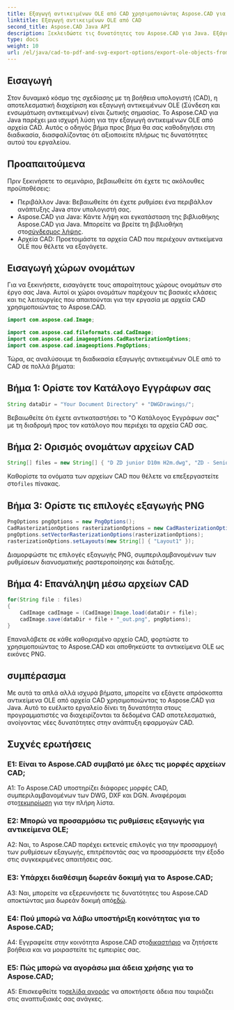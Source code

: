```yaml
---
title: Εξαγωγή αντικειμένων OLE από CAD χρησιμοποιώντας Aspose.CAD για Java
linktitle: Εξαγωγή αντικειμένων OLE από CAD
second_title: Aspose.CAD Java API
description: Ξεκλειδώστε τις δυνατότητες του Aspose.CAD για Java. Εξάγετε εύκολα αντικείμενα OLE από αρχεία CAD. Κάντε λήψη τώρα για απρόσκοπτη διαχείριση δεδομένων CAD.
type: docs
weight: 10
url: /el/java/cad-to-pdf-and-svg-export-options/export-ole-objects-from-cad/
---
```

## Εισαγωγή

Στον δυναμικό κόσμο της σχεδίασης με τη βοήθεια υπολογιστή (CAD), η αποτελεσματική διαχείριση και εξαγωγή αντικειμένων OLE (Σύνδεση και ενσωμάτωση αντικειμένων) είναι ζωτικής σημασίας. Το Aspose.CAD για Java παρέχει μια ισχυρή λύση για την εξαγωγή αντικειμένων OLE από αρχεία CAD. Αυτός ο οδηγός βήμα προς βήμα θα σας καθοδηγήσει στη διαδικασία, διασφαλίζοντας ότι αξιοποιείτε πλήρως τις δυνατότητες αυτού του εργαλείου.

## Προαπαιτούμενα

Πριν ξεκινήσετε το σεμινάριο, βεβαιωθείτε ότι έχετε τις ακόλουθες προϋποθέσεις:

- Περιβάλλον Java: Βεβαιωθείτε ότι έχετε ρυθμίσει ένα περιβάλλον ανάπτυξης Java στον υπολογιστή σας.
-  Aspose.CAD για Java: Κάντε λήψη και εγκατάσταση της βιβλιοθήκης Aspose.CAD για Java. Μπορείτε να βρείτε τη βιβλιοθήκη στο[σύνδεσμος λήψης](https://releases.aspose.com/cad/java/).
- Αρχεία CAD: Προετοιμάστε τα αρχεία CAD που περιέχουν αντικείμενα OLE που θέλετε να εξαγάγετε.

## Εισαγωγή χώρων ονομάτων

Για να ξεκινήσετε, εισαγάγετε τους απαραίτητους χώρους ονομάτων στο έργο σας Java. Αυτοί οι χώροι ονομάτων παρέχουν τις βασικές κλάσεις και τις λειτουργίες που απαιτούνται για την εργασία με αρχεία CAD χρησιμοποιώντας το Aspose.CAD.

```java
import com.aspose.cad.Image;

import com.aspose.cad.fileformats.cad.CadImage;
import com.aspose.cad.imageoptions.CadRasterizationOptions;
import com.aspose.cad.imageoptions.PngOptions;
```

Τώρα, ας αναλύσουμε τη διαδικασία εξαγωγής αντικειμένων OLE από το CAD σε πολλά βήματα:

## Βήμα 1: Ορίστε τον Κατάλογο Εγγράφων σας

```java
String dataDir = "Your Document Directory" + "DWGDrawings/";
```

Βεβαιωθείτε ότι έχετε αντικαταστήσει το "Ο Κατάλογος Εγγράφων σας" με τη διαδρομή προς τον κατάλογο που περιέχει τα αρχεία CAD σας.

## Βήμα 2: Ορισμός ονομάτων αρχείων CAD

```java
String[] files = new String[] { "D ZD junior D10m H2m.dwg", "ZD - Senior D6m H2m45.dwg" };
```

 Καθορίστε τα ονόματα των αρχείων CAD που θέλετε να επεξεργαστείτε στο`files` πίνακας.

## Βήμα 3: Ορίστε τις επιλογές εξαγωγής PNG

```java
PngOptions pngOptions = new PngOptions();
CadRasterizationOptions rasterizationOptions = new CadRasterizationOptions();
pngOptions.setVectorRasterizationOptions(rasterizationOptions);
rasterizationOptions.setLayouts(new String[] { "Layout1" });
```

Διαμορφώστε τις επιλογές εξαγωγής PNG, συμπεριλαμβανομένων των ρυθμίσεων διανυσματικής ραστεροποίησης και διάταξης.

## Βήμα 4: Επανάληψη μέσω αρχείων CAD

```java
for(String file : files)
{
    CadImage cadImage = (CadImage)Image.load(dataDir + file);
    cadImage.save(dataDir + file + "_out.png", pngOptions);
}
```

Επαναλάβετε σε κάθε καθορισμένο αρχείο CAD, φορτώστε το χρησιμοποιώντας το Aspose.CAD και αποθηκεύστε τα αντικείμενα OLE ως εικόνες PNG.

## συμπέρασμα

Με αυτά τα απλά αλλά ισχυρά βήματα, μπορείτε να εξάγετε απρόσκοπτα αντικείμενα OLE από αρχεία CAD χρησιμοποιώντας το Aspose.CAD για Java. Αυτό το ευέλικτο εργαλείο δίνει τη δυνατότητα στους προγραμματιστές να διαχειρίζονται τα δεδομένα CAD αποτελεσματικά, ανοίγοντας νέες δυνατότητες στην ανάπτυξη εφαρμογών CAD.

## Συχνές ερωτήσεις

### Ε1: Είναι το Aspose.CAD συμβατό με όλες τις μορφές αρχείων CAD;

 A1: Το Aspose.CAD υποστηρίζει διάφορες μορφές CAD, συμπεριλαμβανομένων των DWG, DXF και DGN. Αναφέρομαι στο[τεκμηρίωση](https://reference.aspose.com/cad/java/) για την πλήρη λίστα.

### Ε2: Μπορώ να προσαρμόσω τις ρυθμίσεις εξαγωγής για αντικείμενα OLE;

A2: Ναι, το Aspose.CAD παρέχει εκτενείς επιλογές για την προσαρμογή των ρυθμίσεων εξαγωγής, επιτρέποντάς σας να προσαρμόσετε την έξοδο στις συγκεκριμένες απαιτήσεις σας.

### Ε3: Υπάρχει διαθέσιμη δωρεάν δοκιμή για το Aspose.CAD;

 A3: Ναι, μπορείτε να εξερευνήσετε τις δυνατότητες του Aspose.CAD αποκτώντας μια δωρεάν δοκιμή από[εδώ](https://releases.aspose.com/).

### Ε4: Πού μπορώ να λάβω υποστήριξη κοινότητας για το Aspose.CAD;

 A4: Εγγραφείτε στην κοινότητα Aspose.CAD στο[δικαστήριο](https://forum.aspose.com/c/cad/19) να ζητήσετε βοήθεια και να μοιραστείτε τις εμπειρίες σας.

### Ε5: Πώς μπορώ να αγοράσω μια άδεια χρήσης για το Aspose.CAD;

A5: Επισκεφθείτε το[σελίδα αγοράς](https://purchase.aspose.com/buy) να αποκτήσετε άδεια που ταιριάζει στις αναπτυξιακές σας ανάγκες.